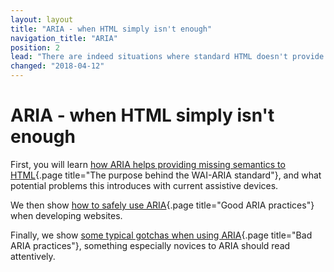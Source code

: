```yaml
---
layout: layout
title: "ARIA - when HTML simply isn't enough"
navigation_title: "ARIA"
position: 2
lead: "There are indeed situations where standard HTML doesn't provide functionalities for all the requirements developers may have for implementing modern and interactive websites. For this, the Accessible Rich Internet Applications (ARIA) technical specification was introduced. In this chapter, we introduce how it is purposely used, show its potential and shortcomings as well as alternatives to it."
changed: "2018-04-12"
---
```


# ARIA - when HTML simply isn't enough

First, you will learn [how ARIA helps providing missing semantics to HTML](/knowledge/aria/purpose){.page title="The purpose behind the WAI-ARIA standard"}, and what potential problems this introduces with current assistive devices.

We then show [how to safely use ARIA](/knowledge/aria/good-practices){.page title="Good ARIA practices"} when developing websites.

Finally, we show [some typical gotchas when using ARIA](/knowledge/aria/bad-practices){.page title="Bad ARIA practices"}, something especially novices to ARIA should read attentively.